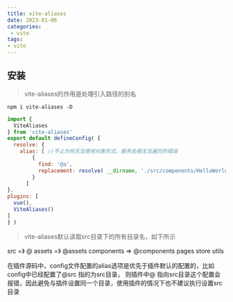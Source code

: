 ```yaml
---
title: vite-aliases
date: 2023-01-06
categories:
 - vite
tags:
- vite
---
```


## 安装

>vite-aliases的作用是处理引入路径的别名

`npm i vite-aliases -D`

```js
import {
  ViteAliases
} from 'vite-aliases'
export default defineConfig( {
  resolve: {
    alias: [ //不止为何无法使用对象形式，服务会报无法遍历的错误
        {
          find: '@a',
          replacement: resolve( __dirname, './src/components/HelloWorld.vue' )
        }
      ]
},
plugins: [
  vue(),
  ViteAliases()
]
} )

```

> vite-aliases默认读取src目录下的所有目录名，如下所示

src =》 @
    assets =》 @assets
    components => @components
    pages
    store
    utils

在插件源码中，config文件配置的alias选项是优先于插件默认的配置的，比如config中已经配置了@src 指的为src目录， 则插件中@ 指向src目录这个配置会报错，因此避免与插件设置同一个目录，使用插件的情况下也不建议执行设置src目录



